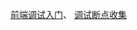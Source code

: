 [//]: # (todo 前端调试 用到时再行整理)

[前端调试入门](https://blog.csdn.net/weixin_46232841/article/details/127111084)、
[调试断点收集](https://www.imooc.com/m/wap/article/detail.html?aid=246860)